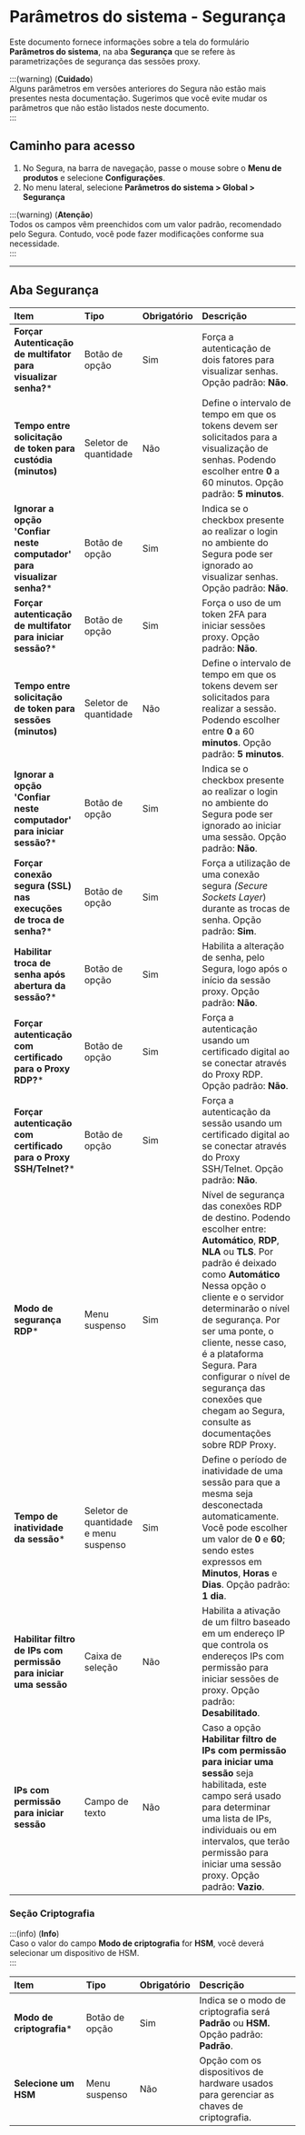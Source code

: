 # Parâmetros do sistema - Segurança

Este documento fornece informações sobre a tela do formulário **Parâmetros do sistema**, na aba **Segurança** que se refere às parametrizações de segurança das sessões proxy.

:::(warning) (**Cuidado**)  
Alguns parâmetros em versões anteriores do Segura não estão mais presentes nesta documentação. Sugerimos que você evite mudar os parâmetros que não estão listados neste documento.  
:::

## Caminho para acesso

1. No Segura, na barra de navegação, passe o mouse sobre o **Menu de produtos** e selecione **Configurações**.  
2. No menu lateral, selecione **Parâmetros do sistema > Global > Segurança**

:::(warning) (**Atenção**)  
Todos os campos vêm preenchidos com um valor padrão, recomendado pelo Segura. Contudo, você pode fazer modificações conforme sua necessidade.  
::: 

---
## Aba Segurança

| Item | Tipo | Obrigatório | Descrição |
| :---- | :---- | :---- | :---- |
| **Forçar Autenticação de multifator para visualizar senha?*** | Botão de opção | Sim | Força a autenticação de dois fatores para visualizar senhas. Opção padrão: **Não**. |
| **Tempo entre solicitação de token para custódia (minutos)** | Seletor de quantidade | Não | Define o intervalo de tempo em que os tokens devem ser solicitados para a visualização de senhas. Podendo escolher entre **0** a 60 minutos. Opção padrão: **5 minutos**. |
| **Ignorar a opção 'Confiar neste computador' para visualizar senha?*** | Botão de opção | Sim | Indica se o checkbox presente ao realizar o login no ambiente do Segura pode ser ignorado ao visualizar senhas. Opção padrão: **Não**. |
| **Forçar autenticação de multifator para iniciar sessão?*** | Botão de opção | Sim | Força o uso de um token 2FA para iniciar sessões proxy. Opção padrão: **Não**. |
| **Tempo entre solicitação de token para sessões (minutos)** | Seletor de quantidade | Não | Define o intervalo de tempo em que os tokens devem ser solicitados para realizar a sessão. Podendo escolher entre **0** a 60 **minutos**. Opção padrão: **5 minutos**. |
| **Ignorar a opção 'Confiar neste computador' para iniciar sessão?*** | Botão de opção | Sim | Indica se o checkbox presente ao realizar o login no ambiente do Segura pode ser ignorado ao iniciar uma sessão. Opção padrão: **Não**. |
| **Forçar conexão segura (SSL) nas execuções de troca de senha?*** | Botão de opção | Sim | Força a utilização de uma conexão segura *(Secure Sockets Layer*) durante as trocas de senha. Opção padrão: **Sim**. |
| **Habilitar troca de senha após abertura da sessão?*** | Botão de opção | Sim | Habilita a alteração de senha, pelo Segura, logo após o início da sessão proxy. Opção padrão: **Não**. |
| **Forçar autenticação com certificado para o Proxy RDP?*** | Botão de opção | Sim | Força a autenticação usando um certificado digital ao se conectar através do Proxy RDP. Opção padrão: **Não**. |
| **Forçar autenticação com certificado para o Proxy SSH/Telnet?*** | Botão de opção | Sim | Força a autenticação da sessão usando um certificado digital ao se conectar através do Proxy SSH/Telnet. Opção padrão: **Não**. |
| **Modo de segurança RDP*** | Menu suspenso | Sim | Nível de segurança das conexões RDP de destino. Podendo escolher entre: **Automático**, **RDP**, **NLA** ou **TLS**. Por padrão é deixado como **Automático** Nessa opção o cliente e o servidor determinarão o nível de segurança.  Por ser uma ponte, o cliente, nesse caso, é a plataforma Segura. Para configurar o nível de segurança das conexões que chegam ao Segura, consulte as documentações sobre RDP Proxy. |
| **Tempo de inatividade da sessão*** | Seletor de quantidade e menu suspenso | Sim | Define o período de inatividade de uma sessão para que a mesma seja desconectada automaticamente. Você pode escolher um valor de **0** e **60**; sendo estes expressos em **Minutos**, **Horas** e **Dias**. Opção padrão: **1 dia**. |
| **Habilitar filtro de IPs com permissão para iniciar uma sessão** | Caixa de seleção | Não | Habilita a ativação de um filtro baseado em um endereço IP que controla os endereços IPs com permissão para iniciar sessões de proxy. Opção padrão: **Desabilitado**. |
| **IPs com permissão para iniciar sessão** | Campo de texto | Não | Caso a opção **Habilitar filtro de IPs com permissão para iniciar uma sessão** seja habilitada, este campo será usado para determinar uma lista de IPs, individuais ou em intervalos, que terão permissão para iniciar uma sessão proxy. Opção padrão: **Vazio**. |

### Seção Criptografia  
:::(info) (**Info**)  
Caso o valor do campo **Modo de criptografia** for **HSM**, você deverá selecionar um dispositivo de HSM.  
:::

| Item | Tipo | Obrigatório | Descrição |
| :---- | :---- | :---- | :---- |
| **Modo de criptografia*** | Botão de opção | Sim | Indica se o modo de criptografia será **Padrão** ou **HSM.** Opção padrão: **Padrão**. |
| **Selecione um HSM** | Menu suspenso | Não | Opção com os dispositivos de hardware usados para gerenciar as chaves de criptografia. |
